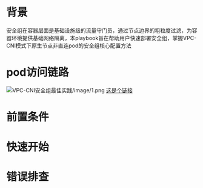 # 背景
安全组在容器层面是基础设施级的流量守门员，通过节点边界的粗粒度过滤，为容器环境提供基础网络隔离，本playbook旨在帮助用户快速部署安全组，掌握VPC-CNI模式下原生节点非直连pod的安全组核心配置方法
# pod访问链路
![VPC-CNI安全组最佳实践/image/1.png]()
[这是个链接]([[images](https://github.com/aliantli/sg_playbook/blob/0e0637fcacc2bc3e788012c0b4be200231fe58de/VPC-CNI%E5%AE%89%E5%85%A8%E7%BB%84%E6%9C%80%E4%BD%B3%E5%AE%9E%E8%B7%B5/image/1.png)](https://github.com/aliantli/sg_playbook/tree/426be3f4d0a370065e7574c56e1ba898d4f22e0f/VPC-CNI%E5%AE%89%E5%85%A8%E7%BB%84%E6%9C%80%E4%BD%B3%E5%AE%9E%E8%B7%B5/image))
# 前置条件

# 快速开始

# 错误排查
